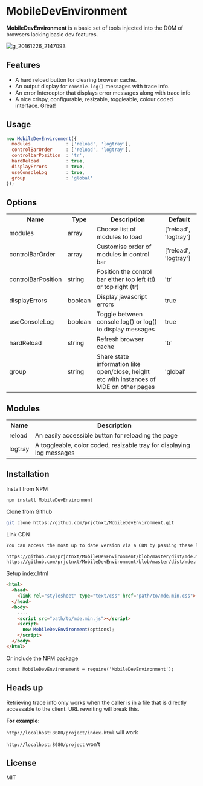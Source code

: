 # MobileDevEnvironment

**MobileDevEnvironment**  is a basic set of tools injected into the DOM of browsers lacking basic dev features.

![g_20161226_2147093](https://cloud.githubusercontent.com/assets/12685308/21486950/dc803590-cbb5-11e6-922e-78e4a59ad59c.gif)

## Features
- A hard reload button for clearing browser cache.
- An output display for `console.log()` messages with trace info.
- An error Interceptor that displays error messages along with trace info
- A nice crispy, configurable, resizable, toggleable, colour coded interface. Great!


## Usage

```javascript
new MobileDevEnvironment({
  modules             : ['reload', 'logtray'],
  controlBarOrder     : ['reload', 'logtray'],
  controlbarPosition  : 'tr',
  hardReload          : true,
  displayErrors       : true,
  useConsoleLog       : true,
  group               : 'global'
});
```

## Options

<table>
<tr>
<th>Name</th>
<th>Type</th>
<th>Description</th>
<th>Default</th>
</tr>
<tr>
<td>modules</td>
<td>array</td>
<td>Choose list of modules to load</td>
<td>['reload', 'logtray']</td>
</tr>
<tr>
<td>controlBarOrder</td>
<td>array</td>
<td>Customise order of modules in control bar</td>
<td>['reload', 'logtray']</td>
</tr>
<tr>
<td>controlBarPosition</td>
<td>string</td>
<td>Position the control bar either top left (tl) or top right (tr)</td>
<td>'tr'</td>
</tr>
<tr>
<td>displayErrors</td>
<td>boolean</td>
<td>Display javascript errors</td>
<td>true</td>
</tr>
<tr>
<td>useConsoleLog</td>
<td>boolean</td>
<td>Toggle between console.log() or log() to display messages</td>
<td>true</td>
</tr>
<tr>
<td>hardReload</td>
<td>string</td>
<td>Refresh browser cache</td>
<td>'tr'</td>
</tr>
<tr>
<td>group</td>
<td>string</td>
<td>Share state information like open/close, height etc with instances of MDE on other pages</td>
<td>'global'</td>
</tr>
</table>

## Modules
<table>
<tr>
<th>Name</th>
<th>Description</th>
</tr>
<tr>
<td>reload</td>
<td>An easily accessible button for reloading the page</td>
</tr>
<tr>
<td>logtray</td>
<td>A toggleable, color coded, resizable tray for displaying log messages</td>
</tr>
</table>

## Installation

Install from NPM

```bash
npm install MobileDevEnvironment
```

Clone from Github

```bash
git clone https://github.com/prjctnxt/MobileDevEnvironment.git
```

Link CDN
```html
You can access the most up to date version via a CDN by passing these links into [rawgit.com](https://rawgit.com).

https://github.com/prjctnxt/MobileDevEnvironment/blob/master/dist/mde.min.css
https://github.com/prjctnxt/MobileDevEnvironment/blob/master/dist/mde.min.js
```

Setup index.html

```html
<html>
  <head>
    <link rel="stylesheet" type="text/css" href="path/to/mde.min.css">
  </head>
  <body>
    ....
    <script src="path/to/mde.min.js"></script>
    <script>
      new MobileDevEnvironment(options);
    </script>
  </body>
</html>
```
Or include the NPM package 
```
const MobileDevEnvironement = require('MobileDevEnvironment');
```
## Heads up
Retrieving trace info only works when the caller is in a file that is directly accessable to the client. URL rewriting will break this. 

**For example:**

`http://localhost:8080/project/index.html`
will work

`http://localhost:8080/project` won't

## License

MIT
